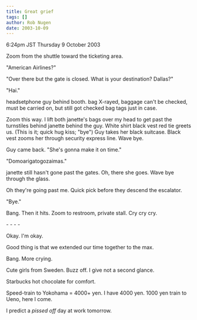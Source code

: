 ```yaml
---
title: Great grief
tags: []
author: Rob Nugen
date: 2003-10-09
---
```


<p class=date>6:24pm JST Thursday 9 October 2003</p>

<p>Zoom from the shuttle toward the ticketing area.</p>

<p>"American Airlines?"</p>

<p>"Over there but the gate is closed.   What is your destination?   Dallas?"</p>

<p>"Hai."</p>

<p>headsetphone guy behind booth.  bag X-rayed, baggage can't be
checked, must be carried on, but still got checked bag tags just in
case.</p>

<p>Zoom this way.  I lift both janette's bags over my head to get past
the turnstiles behind janette behind the guy.  White shirt black vest
red tie greets us. (This is it; quick hug kiss; "bye") Guy takes her
black suitcase.  Black vest zooms her through security express line.
Wave bye.</p>

<p>Guy came back.  "She's gonna make it on time."</p>

<p>"Domoarigatogozaimas."</p>

<p>janette still hasn't gone past the gates.  Oh, there she goes.
Wave bye through the glass.</p>

<p>Oh they're going past me.  Quick pick before they descend the
escalator.</p>

<p>"Bye."</p>

<p>Bang.  Then it hits.  Zoom to restroom, private stall.  Cry cry
cry.</p>

<p>- - - -</p>

<p>Okay.  I'm okay.</p>

<p>Good thing is that we extended our time together to the max.</p>

<p>Bang.  More crying.</p>

<p>Cute girls from Sweden.  Buzz off.  I give not a second glance.</p>

<p>Starbucks hot chocolate for comfort.</p>

<p>Speed-train to Yokohama = 4000+ yen.  I have 4000 yen.  1000 yen
train to Ueno, here I come.</p>

<p>I predict a <em>pissed off</em> day at work tomorrow.</p>
